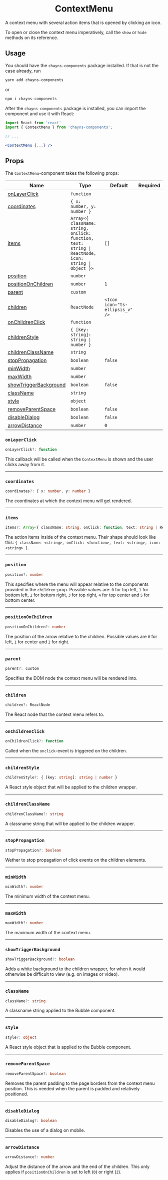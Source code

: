 <div align="center"><h1>ContextMenu</h1></div>

A context menu with several action items that is opened by clicking an icon.

To open or close the context menu imperatively, call the `show` or `hide`
methods on its reference.

## Usage

You should have the `chayns-components` package installed. If that is not the
case already, run

```bash
yarn add chayns-components
```

or

```bash
npm i chayns-components
```

After the `chayns-components` package is installed, you can import the component
and use it with React:

```jsx
import React from 'react'
import { ContextMenu } from 'chayns-components';

// ...

<ContextMenu {...} />
```

## Props

The `ContextMenu`-component takes the following props:

| Name                                            | Type                                                                                                 | Default                         | Required |
| ----------------------------------------------- | ---------------------------------------------------------------------------------------------------- | ------------------------------- | :------: |
| [onLayerClick](#onlayerclick)                   | `function`                                                                                           |                                 |          |
| [coordinates](#coordinates)                     | `{ x: number, y: number }`                                                                           |                                 |          |
| [items](#items)                                 | `Array<{ className: string, onClick: function, text: string \| ReactNode, icon: string \| Object }>` | `[]`                            |          |
| [position](#position)                           | `number`                                                                                             |                                 |          |
| [positionOnChildren](#positiononchildren)       | `number`                                                                                             | `1`                             |          |
| [parent](#parent)                               | `custom`                                                                                             |                                 |          |
| [children](#children)                           | `ReactNode`                                                                                          | `<Icon icon="ts-ellipsis_v" />` |          |
| [onChildrenClick](#onchildrenclick)             | `function`                                                                                           |                                 |          |
| [childrenStyle](#childrenstyle)                 | `{ [key: string]: string \| number }`                                                                |                                 |          |
| [childrenClassName](#childrenclassname)         | `string`                                                                                             |                                 |          |
| [stopPropagation](#stoppropagation)             | `boolean`                                                                                            | `false`                         |          |
| [minWidth](#minwidth)                           | `number`                                                                                             |                                 |          |
| [maxWidth](#maxwidth)                           | `number`                                                                                             |                                 |          |
| [showTriggerBackground](#showtriggerbackground) | `boolean`                                                                                            | `false`                         |          |
| [className](#classname)                         | `string`                                                                                             |                                 |          |
| [style](#style)                                 | `object`                                                                                             |                                 |          |
| [removeParentSpace](#removeparentspace)         | `boolean`                                                                                            | `false`                         |          |
| [disableDialog](#disabledialog)                 | `boolean`                                                                                            | `false`                         |          |
| [arrowDistance](#arrowdistance)                 | `number`                                                                                             | `0`                             |          |

### `onLayerClick`

```ts
onLayerClick?: function
```

This callback will be called when the `ContextMenu` is shown and the user clicks
away from it.

---

### `coordinates`

```ts
coordinates?: { x: number, y: number }
```

The coordinates at which the context menu will get rendered.

---

### `items`

```ts
items?: Array<{ className: string, onClick: function, text: string | ReactNode, icon: string | Object }>
```

The action items inside of the context menu. Their shape should look like this:
`{ className: <string>, onClick: <function>, text: <string>, icon: <string> }`.

---

### `position`

```ts
position?: number
```

This specifies where the menu will appear relative to the components provided in
the `children`-prop. Possible values are: `0` for top left, `1` for bottom left,
`2` for bottom right, `3` for top right, `4` for top center and `5` for bottom
center.

---

### `positionOnChildren`

```ts
positionOnChildren?: number
```

The position of the arrow relative to the children. Possible values are `0` for
left, `1` for center and `2` for right.

---

### `parent`

```ts
parent?: custom
```

Specifies the DOM node the context menu will be rendered into.

---

### `children`

```ts
children?: ReactNode
```

The React node that the context menu refers to.

---

### `onChildrenClick`

```ts
onChildrenClick?: function
```

Called when the `onclick`-event is triggered on the children.

---

### `childrenStyle`

```ts
childrenStyle?: { [key: string]: string | number }
```

A React style object that will be applied to the children wrapper.

---

### `childrenClassName`

```ts
childrenClassName?: string
```

A classname string that will be applied to the children wrapper.

---

### `stopPropagation`

```ts
stopPropagation?: boolean
```

Wether to stop propagation of click events on the children elements.

---

### `minWidth`

```ts
minWidth?: number
```

The minimum width of the context menu.

---

### `maxWidth`

```ts
maxWidth?: number
```

The maximum width of the context menu.

---

### `showTriggerBackground`

```ts
showTriggerBackground?: boolean
```

Adds a white background to the children wrapper, for when it would otherwise be
difficult to view (e.g. on images or video).

---

### `className`

```ts
className?: string
```

A classname string applied to the Bubble component.

---

### `style`

```ts
style?: object
```

A React style object that is applied to the Bubble component.

---

### `removeParentSpace`

```ts
removeParentSpace?: boolean
```

Removes the parent padding to the page borders from the context menu position.
This is needed when the parent is padded and relatively positioned.

---

### `disableDialog`

```ts
disableDialog?: boolean
```

Disables the use of a dialog on mobile.

---

### `arrowDistance`

```ts
arrowDistance?: number
```

Adjust the distance of the arrow and the end of the children. This only applies
if `positionOnChildren` is set to left (`0`) or right (`2`).
